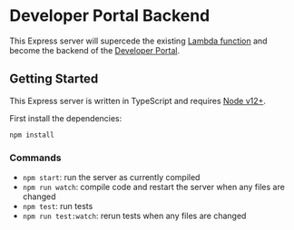 # Developer Portal Backend

This Express server will supercede the existing [Lambda function](https://github.com/department-of-veterans-affairs/developer-portal-lambda-backend) and become the backend of the [Developer Portal](https://developer.va.gov/apply).

## Getting Started

This Express server is written in TypeScript and requires [Node v12+](https://nodejs.org/en/download/).

First install the dependencies:
```
npm install
```

### Commands

- `npm start`: run the server as currently compiled
- `npm run watch`: compile code and restart the server when any files are changed
- `npm test`: run tests 
- `npm run test:watch`: rerun tests when any files are changed

